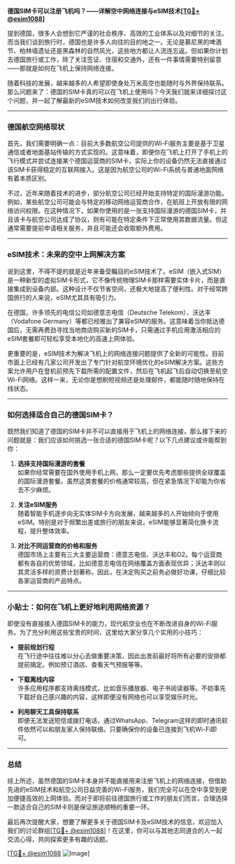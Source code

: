 **德国SIM卡可以注册飞机吗？——详解空中网络连接与eSIM技术[[TG💪+ @esim1088](https://t.me/s/esim1088)]**

提到德国，很多人会想到它严谨的社会秩序、高效的工业体系以及对细节的关注。而当我们谈到旅行时，德国也是许多人向往的目的地之一。无论是慕尼黑的啤酒节、柏林墙遗址还是黑森林的自然风光，这些地方都让人流连忘返。但如果你计划去德国旅行或工作，除了关注签证、住宿和交通外，还有一件事情需要特别留意——那就是如何在飞机上保持网络连接。

随着科技的发展，越来越多的人希望即使身处万米高空也能随时与外界保持联系。那么问题来了：德国的SIM卡真的可以在飞机上使用吗？今天我们就来详细探讨这个问题，并一起了解最新的eSIM技术如何改变我们的出行体验。

---

### 德国航空网络现状

首先，我们需要明确一点：目前大多数航空公司提供的Wi-Fi服务主要是基于卫星通信或者地面基站传输的方式实现的。这意味着，即便你在飞机上打开了手机上的飞行模式并尝试连接某个德国运营商的SIM卡，实际上你的设备仍然无法直接通过该SIM卡获得稳定的互联网接入。这是因为航空公司的Wi-Fi系统与普通地面网络有着本质区别。

不过，近年来随着技术的进步，部分航空公司已经开始支持特定的国际漫游功能。例如，某些航空公司可能会与特定的移动网络运营商合作，在航班上开放有限的网络访问权限。在这种情况下，如果你使用的是一张支持国际漫游的德国SIM卡，并且该卡与航空公司达成了协议，则有可能在特定条件下正常使用其数据流量。但这通常需要提前申请相关服务，并且可能还会收取额外费用。

---

### eSIM技术：未来的空中上网解决方案

说到这里，不得不提的就是近年来备受瞩目的eSIM技术了。eSIM（嵌入式SIM）是一种新型的虚拟SIM卡形式，它不像传统物理SIM卡那样需要实体卡片，而是直接集成到设备内部。这种设计不仅节省空间，还极大地提高了便利性。对于经常跨国旅行的人来说，eSIM尤其具有吸引力。

在德国，许多领先的电信公司如德意志电信（Deutsche Telekom）、沃达丰（Vodafone Germany）等都已经推出了兼容eSIM的服务。这意味着当你抵达德国后，无需再费劲寻找当地商店购买新的SIM卡，只需通过手机应用激活相应的eSIM套餐即可轻松享受本地化的高速上网体验。

更重要的是，eSIM技术为解决飞机上的网络连接问题提供了全新的可能性。目前市面上已经有几家公司开发出了专门针对航空环境优化的eSIM解决方案。这些方案允许用户在登机前预先下载所需的配置文件，然后在飞机起飞后自动切换至航空Wi-Fi网络。这样一来，无论你是想刷短视频还是处理邮件，都能随时随地保持在线状态。

---

### 如何选择适合自己的德国SIM卡？

既然我们知道了德国的SIM卡并不可以直接用于飞机上的网络连接，那么接下来的问题就是：我们应该如何挑选一张合适的德国SIM卡呢？以下几点建议或许能帮到你：

1. **选择支持国际漫游的套餐**  
   如果你经常需要在国外使用手机上网，那么一定要优先考虑那些提供全球覆盖的国际漫游套餐。虽然这类套餐的价格通常较高，但在紧急情况下却能为你省去不少麻烦。

2. **关注eSIM服务**  
   随着智能手机逐步向无实体SIM卡方向发展，越来越多的人开始倾向于使用eSIM。特别是对于频繁出差或旅行的朋友来说，eSIM能够显著简化换卡流程，提升整体效率。

3. **对比不同运营商的价格和服务**  
   德国市场上主要有三大主要运营商：德意志电信、沃达丰和O2。每个运营商都有各自的优势领域，比如德意志电信在网络覆盖方面表现优异；沃达丰则以其灵活多样的资费计划著称。因此，在决定购买之前务必做好功课，仔细比较各家运营商的产品特点。

---

### 小贴士：如何在飞机上更好地利用网络资源？

即使没有直接接入德国SIM卡的能力，现代航空业也在不断改进自身的Wi-Fi服务。为了充分利用这些宝贵的时间，这里给大家分享几个实用的小技巧：

- **提前规划行程**  
  在飞行途中往往难以分心去做重要决策，因此出发前最好将所有必要的安排都提前搞定。例如预订酒店、查看天气预报等等。

- **下载离线内容**  
  许多应用程序都支持离线模式，比如音乐播放器、电子书阅读器等。不妨事先下载好自己感兴趣的内容，这样即便没有网络也可以享受娱乐时光。

- **利用聊天工具保持联系**  
  即便无法发送短信或拨打电话，通过WhatsApp、Telegram这样的即时通讯软件依然可以和朋友家人保持联络。只要确保你的设备已连接到飞机Wi-Fi即可。

---

### 总结

综上所述，虽然德国的SIM卡本身并不能直接用来注册飞机上的网络连接，但借助先进的eSIM技术和航空公司日益完善的Wi-Fi服务，我们完全可以在空中享受到更加便捷高效的上网体验。而对于即将前往德国旅行或工作的朋友们而言，合理选择一款适合自己的SIM卡则是保证旅途顺畅的重要一环。

最后再次提醒大家，想要了解更多关于德国SIM卡及eSIM技术的信息，欢迎加入我们的讨论群组[[TG💪+ @esim1088](https://t.me/s/esim1088)]！在这里，你可以与其他志同道合的人一起交流心得，共同探索更多有趣的话题。

[[TG💪+ @esim1088](https://t.me/s/esim1088) ![Image](https://i.postimg.cc/4NQfJmqS/Snipaste-2025-05-13-00-14-12.png)]